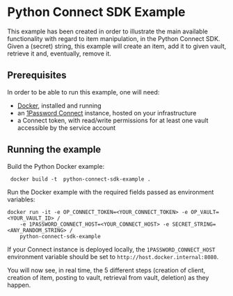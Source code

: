 # Python Connect SDK Example

This example has been created in order to illustrate the main available functionality with regard to item manipulation, in the Python Connect SDK.
Given a (secret) string, this example will create an item, add it to given vault, retrieve it and, eventually, remove it.

## Prerequisites

In order to be able to run this example, one will need:

* [Docker](https://docs.docker.com/install/), installed and running
* an [1Password Connect](https://support.1password.com/secrets-automation/#step-2-deploy-a-1password-connect-server) instance, hosted on your infrastructure
* a Connect token, with read/write permissions for at least one vault accessible by the service account


## Running the example

Build the Python Docker example:
```
 docker build -t  python-connect-sdk-example .
```

Run the Docker example with the required fields passed as environment variables:
```
docker run -it -e OP_CONNECT_TOKEN=<YOUR_CONNECT_TOKEN> -e OP_VAULT=<YOUR_VAULT_ID> /
    -e 1PASSWORD_CONNECT_HOST=<YOUR_CONNECT_HOST> -e SECRET_STRING=<ANY_RANDOM_STRING> /
    python-connect-sdk-example
```

If your Connect instance is deployed locally, the `1PASSWORD_CONNECT_HOST` environment variable should be set to `http://host.docker.internal:8080`.

You will now see, in real time, the 5 different steps (creation of client, creation of item, posting to vault, retrieval from vault, deletion) as they happen.
